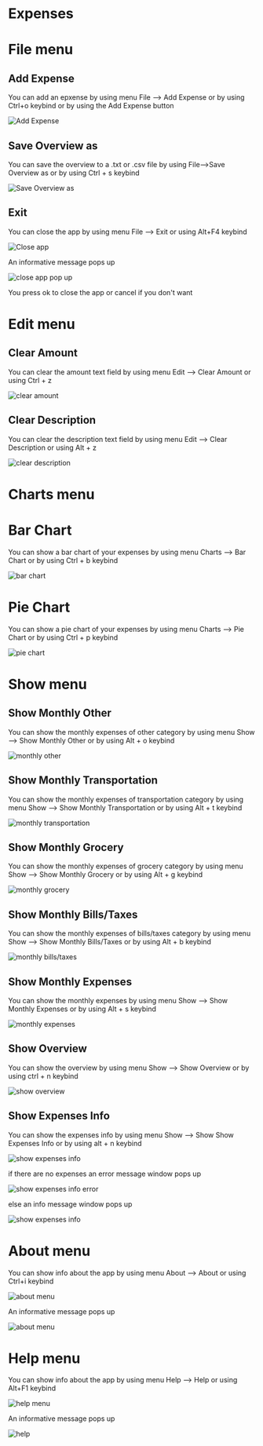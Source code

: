 # Expenses

# File menu

## Add Expense 

You can add an epxense by using menu File --> Add Expense or by using Ctrl+o keybind or by using the Add Expense button

<p><img src="File menu/add expense.png" title="Add Expense"/></p>

## Save Overview as

You can save the overview to a .txt or .csv file by using File-->Save Overview as or by using Ctrl + s keybind

<p><img src="File menu/save overview as.png" title="Save Overview as"/></p>

## Exit

You can close the app by using menu File --> Exit or using Alt+F4 keybind

<p><img src = "File menu/close app.png" title="Close app"></p>

An informative message pops up

<p><img src ="File menu/close app pop up.png" title="close app pop up"/> </p>

You press ok to close the app or cancel if you don't want

# Edit menu

## Clear Amount

You can clear the amount text field by using menu Edit --> Clear Amount or using Ctrl + z

<p><img src = "Edit menu/clear amount.png" title = "clear amount"/></p>

## Clear Description

You can clear the description text field by using menu Edit --> Clear Description or using Alt + z

<p><img src = "Edit menu/clear description.png" title = "clear description"/></p>

# Charts menu

# Bar Chart

You can show a bar chart of your expenses by using menu Charts --> Bar Chart or by using Ctrl + b keybind

<p><img src ="Charts menu/bar chart.png" title="bar chart"/></p>

# Pie Chart


You can show a pie chart of your expenses by using menu Charts --> Pie Chart or by using Ctrl + p keybind

<p><img src ="Charts menu/pie chart.png" title="pie chart"/></p>

# Show menu

## Show Monthly Other

You can show the monthly expenses of other category by using menu Show --> Show Monthly Other or by using Alt + o keybind

<p><img src ="Show menu/show monthly other.png" title="monthly other"/> </p>


## Show Monthly Transportation

You can show the monthly expenses of transportation category by using menu Show --> Show Monthly Transportation or by using Alt + t keybind

<p><img src ="Show menu/show monthly transportation.png" title="monthly transportation"/> </p>

## Show Monthly Grocery

You can show the monthly expenses of grocery category by using menu Show --> Show Monthly Grocery or by using Alt + g keybind

<p><img src ="Show menu/show monthly grocery.png" title="monthly grocery"/> </p>


## Show Monthly Bills/Taxes

You can show the monthly expenses of bills/taxes category by using menu Show --> Show Monthly Bills/Taxes or by using Alt + b keybind

<p><img src ="Show menu/show monthly billstaxes.png" title="monthly bills/taxes"/> </p>

## Show Monthly Expenses

You can show the monthly expenses  by using menu Show --> Show Monthly Expenses or by using Alt + s keybind

<p><img src ="Show menu/show monthly expenses.png" title="monthly expenses"/> </p>

## Show Overview

You can show the overview  by using menu Show --> Show Overview or by using ctrl + n keybind

<p><img src ="Show menu/show overview.png" title="show overview"/> </p>

## Show Expenses Info

You can show the expenses info by using menu Show --> Show Show Expenses Info or by using alt + n keybind

<p><img src ="Show menu/show expenses info.png" title="show expenses info"/> </p>

if there are no expenses an error message window pops up

<p><img src ="Show menu/show expenses info error.png" title="show expenses info error"/></p>

else an info message window pops up

<p><img src= "Show menu/show expenses info corr.png" title="show expenses info"/></p>


# About menu

You can show info about the app by using menu About --> About or using Ctrl+i keybind

<p><img src="About menu/about menu.png" title="about menu"/></p>

An informative message pops up

<p><img src="About menu/about.png" title="about menu"/></p> 

# Help menu

You can show info about the app by using menu Help --> Help or using Alt+F1 keybind

<p><img src="Help menu/help menu.png" title="help menu"/></p>

An informative message pops up

<p><img src="Help menu/help.png" title="help"/></p> 